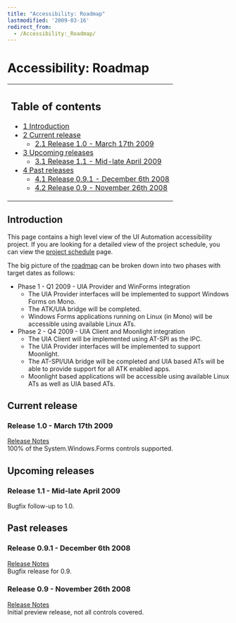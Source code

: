 ```yaml
---
title: "Accessibility: Roadmap"
lastmodified: '2009-03-16'
redirect_from:
  - /Accessibility:_Roadmap/
---
```


Accessibility: Roadmap
======================

<table>
<col width="100%" />
<tbody>
<tr class="odd">
<td align="left"><h2>Table of contents</h2>
<ul>
<li><a href="#introduction">1 Introduction</a></li>
<li><a href="#current-release">2 Current release</a>
<ul>
<li><a href="#release-10---march-17th-2009">2.1 Release 1.0 - March 17th 2009</a></li>
</ul></li>
<li><a href="#upcoming-releases">3 Upcoming releases</a>
<ul>
<li><a href="#release-11---mid-late-april-2009">3.1 Release 1.1 - Mid-late April 2009</a></li>
</ul></li>
<li><a href="#past-releases">4 Past releases</a>
<ul>
<li><a href="#release-091---december-6th-2008">4.1 Release 0.9.1 - December 6th 2008</a></li>
<li><a href="#release-09---november-26th-2008">4.2 Release 0.9 - November 26th 2008</a></li>
</ul></li>
</ul></td>
</tr>
</tbody>
</table>

Introduction
------------

This page contains a high level view of the UI Automation accessibility project. If you are looking for a detailed view of the project schedule, you can view the [project schedule](/Accessibility:_Project_Schedule "Accessibility: Project Schedule") page.

The big picture of the [roadmap](/Accessibility:_Roadmap "Accessibility: Roadmap") can be broken down into two phases with target dates as follows:

-   Phase 1 - Q1 2009 - UIA Provider and WinForms integration
    -   The UIA Provider interfaces will be implemented to support Windows Forms on Mono.
    -   The ATK/UIA bridge will be completed.
    -   Windows Forms applications running on Linux (in Mono) will be accessible using available Linux ATs.
-   Phase 2 - Q4 2009 - UIA Client and Moonlight integration
    -   The UIA Client will be implemented using AT-SPI as the IPC.
    -   The UIA Provider interfaces will be implemented to support Moonlight.
    -   The AT-SPI/UIA bridge will be completed and UIA based ATs will be able to provide support for all ATK enabled apps.
    -   Moonlight based applications will be accessible using available Linux ATs as well as UIA based ATs.

Current release
---------------

### Release 1.0 - March 17th 2009

[Release Notes](/Accessibility:_Release_Notes_1.0 "Accessibility: Release Notes 1.0")<br/>
100% of the System.Windows.Forms controls supported.

Upcoming releases
-----------------

### Release 1.1 - Mid-late April 2009

Bugfix follow-up to 1.0.

Past releases
-------------

### Release 0.9.1 - December 6th 2008

[Release Notes](/Accessibility:_Release_Notes_0.9.1 "Accessibility: Release Notes 0.9.1")<br/>
Bugfix release for 0.9.

### Release 0.9 - November 26th 2008

[Release Notes](/Accessibility:_Release_Notes_0.9 "Accessibility: Release Notes 0.9")<br/>
Initial preview release, not all controls covered.

